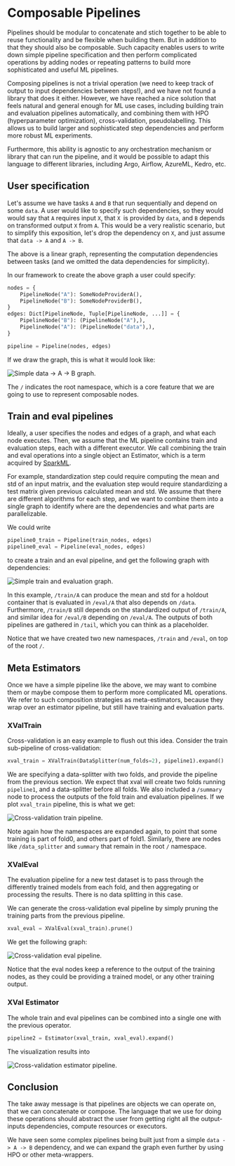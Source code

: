 

# Composable Pipelines

Pipelines should be modular to concatenate and stich together to be able to reuse functionality and
be flexible when building them.
But in addition to that they should also be composable.
Such capacity enables users to write down simple pipeline specification and then perform
complicated operations by adding nodes or repeating patterns to build more sophisticated and useful
ML pipelines.

Composing pipelines is not a trivial operation (we need to keep track of output to input
dependencies between steps!), and we have not found a library that does it either.
However, we have reached a nice solution that feels natural and general enough for ML use cases,
including building train and evaluation pipelines automatically, and combining them with
HPO (hyperparameter optimization), cross-validation, pseudolabelling.
This allows us to build larger and sophisticated step dependencies and perform more robust ML
experiments.

Furthermore, this ability is agnostic to any orchestration mechanism or library that can run the
pipeline, and it would be possible to adapt this language to different libraries, including Argo,
Airflow, AzureML, Kedro, etc.


## User specification

Let's assume we have tasks `A` and `B` that run sequentially and depend on some `data`.
A user would like to specify such dependencies, so they would would say that `A` requires input
`X`, that `X `is provided by `data`, and `B` depends on transformed output `X` from `A`.
This would be a very realistic scenario, but to simplify this exposition, let's drop the dependency
on `X`, and just assume that `data -> A` and `A -> B`.

The above is a linear graph, representing the computation dependencies between tasks (and we
omitted the data dependencies for simplicity).

In our framework to create the above graph a user could specify:

```python
nodes = {
    PipelineNode("A"): SomeNodeProviderA(),
    PipelineNode("B"): SomeNodeProviderB(),
}
edges: Dict[PipelineNode, Tuple[PipelineNode, ...]] = {
    PipelineNode("B"): (PipelineNode("A"),),
    PipelineNode("A"): (PipelineNode("data"),),
}

pipeline = Pipeline(nodes, edges)
```

If we draw the graph, this is what it would look like:

![Simple `data -> A -> B` graph.](figures/pipeline0.svg)

The `/` indicates the root namespace, which is a core feature that we are going to use to represent
composable nodes.


## Train and eval pipelines

Ideally, a user specifies the nodes and edges of a graph, and what each node executes.
Then, we assume that the ML pipeline contains train and evaluation steps, each with a different
executor.
We call combining the train and eval operations into a single object an Estimator, which is a term
acquired by [SparkML](https://spark.apache.org/docs/1.6.0/ml-guide.html).

For example, standardization step could require computing the mean and std of an input matrix, and
the evaluation step would require standardizing a test matrix given previous calculated mean and
std.
We assume that there are different algorithms for each step, and we want to combine them into a
single graph to identify where are the dependencies and what parts are parallelizable.

We could write
```python
pipeline0_train = Pipeline(train_nodes, edges)
pipeline0_eval = Pipeline(eval_nodes, edges)
```
to create a train and an eval pipeline, and get the following graph with dependencies:

![Simple train and evaluation graph.](figures/pipeline1.svg)

In this example, `/train/A` can produce the mean and std for a holdout container that is evaluated
in `/eval/A` that also depends on `/data`.
Furthermore, `/train/B` still depends on the standardized output of `/train/A`, and similar idea
for `/eval/B` depending on `/eval/A`.
The outputs of both pipelines are gathered in `/tail`, which you can think as a placeholder.

Notice that we have created two new namespaces, `/train` and `/eval`, on top of the root `/`.

## Meta Estimators

Once we have a simple pipeline like the above, we may want to combine them or maybe compose them to
perform more complicated ML operations.
We refer to such composition strategies as meta-estimators, because they wrap over an estimator
pipeline, but still have training and evaluation parts.


### XValTrain

Cross-validation is an easy example to flush out this idea.
Consider the train sub-pipeline of cross-validation:

```python
xval_train = XValTrain(DataSplitter(num_folds=2), pipeline1).expand()
```

We are specifying a data-splitter with two folds, and provide the pipeline from the previous
section.
We expect that xval will create two folds running `pipeline1`, and a data-splitter before all
folds.
We also included a `/summary` node to process the outputs of the fold train and evaluation
pipelines.
If we plot `xval_train` pipeline, this is what we get:

![Cross-validation train pipeline.](figures/xval_train.svg)

Note again how the namespaces are expanded again, to point that some training is part of fold0, and
others part of fold1.
Similarly, there are nodes like `/data_splitter` and `summary` that remain in the root `/`
namespace.


### XValEval

The evaluation pipeline for a new test dataset is to pass through the differently trained models
from each fold, and then aggregating or processing the results.
There is no data splitting in this case.

We can generate the cross-validation eval pipeline by simply pruning the training parts from the
previous pipeline.

```python
xval_eval = XValEval(xval_train).prune()
```

We get the following graph:

![Cross-validation eval pipeline.](figures/xval_eval.svg)

Notice that the eval nodes keep a reference to the output of the training nodes, as they could be
providing a trained model, or any other training output.


### XVal Estimator

The whole train and eval pipelines can be combined into a single one with the previous operator.

```python
pipeline2 = Estimator(xval_train, xval_eval).expand()
```

The visualization results into

![Cross-validation estimator pipeline.](figures/pipeline2.svg)


## Conclusion

The take away message is that pipelines are objects we can operate on, that we can concatenate or
compose.
The language that we use for doing these operations should abstract the user from getting right all
the output-inputs dependencies, compute resources or executors.

We have seen some complex pipelines being built just from a simple `data -> A -> B` dependency, and
we can expand the graph even further by using HPO or other meta-wrappers.
